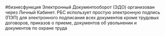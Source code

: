 #бизнесфункция 
Электронный Документооборот (ЭДО) организован через Личный Кабинет. РБС использует простую электронную подпись (ПЭП) для электронного подписания всех документов кроме трудовых договоров, приказов о приеме, документов об увольнении и документов по охране труда